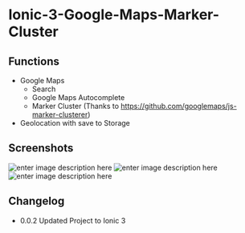 # Ionic-3-Google-Maps-Marker-Cluster

Functions
---------

 - Google Maps
    - Search
    - Google Maps Autocomplete
    - Marker Cluster (Thanks to https://github.com/googlemaps/js-marker-clusterer)
 - Geolocation with save to Storage


Screenshots
-----------

![enter image description here]()
![enter image description here]()
![enter image description here]()


Changelog
-----------

 - 0.0.2 Updated Project to Ionic 3
